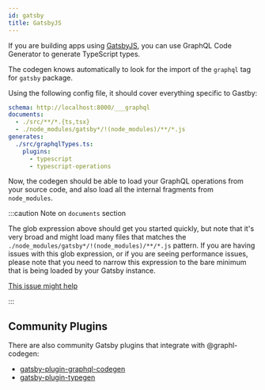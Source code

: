 ```yaml
---
id: gatsby
title: GatsbyJS
---
```


If you are building apps using [GatsbyJS](https://www.gatsbyjs.org/), you can use GraphQL Code Generator to generate TypeScript types.

The codegen knows automatically to look for the import of the `graphql` tag for `gatsby` package.

Using the following config file, it should cover everything specific to Gastby:

```yml
schema: http://localhost:8000/___graphql
documents:
  - ./src/**/*.{ts,tsx}
  - ./node_modules/gatsby*/!(node_modules)/**/*.js
generates:
  ./src/graphqlTypes.ts:
    plugins:
      - typescript
      - typescript-operations
```

Now, the codegen should be able to load your GraphQL operations from your source code, and also load all the internal fragments from `node_modules`.

:::caution Note on `documents` section

The glob expression above should get you started quickly, but note that it's very broad and might load many files that matches the `./node_modules/gatsby*/!(node_modules)/**/*.js` pattern. 
If you are having issues with this glob expression, or if you are seeing performance issues, please note that you need to narrow this expression to the bare minimum that is being loaded by your Gatsby instance.

[This issue might help](https://github.com/dotansimha/graphql-code-generator/issues/5024)

:::

## Community Plugins

There are also community Gatsby plugins that integrate with @graphl-codegen:

- [gatsby-plugin-graphql-codegen](https://github.com/d4rekanguok/gatsby-typescript/tree/master/packages/gatsby-plugin-graphql-codegen)
- [gatsby-plugin-typegen](https://github.com/cometkim/gatsby-plugin-typegen)
